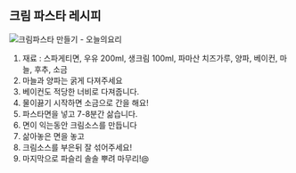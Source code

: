 ## 크림 파스타 레시피



![크림파스타 만들기 - 오늘의요리](http://allrecipe.net/wp-content/uploads/2021/08/1-36.png)



1. 재료 : 스파게티면, 우유 200ml, 생크림 100ml, 파마산 치즈가루, 양파, 베이컨, 마늘, 후추, 소금
2. 마늘과 양파는 굵게 다져주세요
3. 베이컨도 적당한 너비로 다져줍니다.
4. 물이끓기 시작하면 소금으로 간을 해요! 
5. 파스타면을 넣고 7-8분간 삶습니다.
6. 면이 익는동안 크림소스를 만듭니다
7. 삶아놓은 면을 놓고
8. 크림소스를 부은뒤 잘 섞어주세요!
9. 마지막으로 파슬리 솔솔 뿌려 마무리!@

